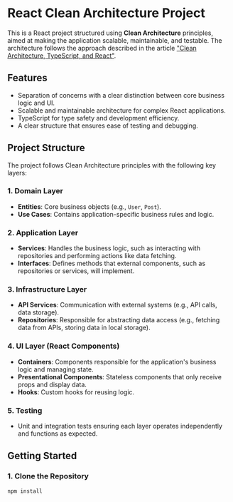 # React Clean Architecture Project

This is a React project structured using **Clean Architecture** principles, aimed at making the application scalable, maintainable, and testable. The architecture follows the approach described in the article ["Clean Architecture, TypeScript, and React"](https://paulallies.medium.com/clean-architecture-typescript-and-react-8e509098abfe).

## Features

- Separation of concerns with a clear distinction between core business logic and UI.
- Scalable and maintainable architecture for complex React applications.
- TypeScript for type safety and development efficiency.
- A clear structure that ensures ease of testing and debugging.

## Project Structure

The project follows Clean Architecture principles with the following key layers:

### 1. **Domain Layer**
   - **Entities**: Core business objects (e.g., `User`, `Post`).
   - **Use Cases**: Contains application-specific business rules and logic.

### 2. **Application Layer**
   - **Services**: Handles the business logic, such as interacting with repositories and performing actions like data fetching.
   - **Interfaces**: Defines methods that external components, such as repositories or services, will implement.

### 3. **Infrastructure Layer**
   - **API Services**: Communication with external systems (e.g., API calls, data storage).
   - **Repositories**: Responsible for abstracting data access (e.g., fetching data from APIs, storing data in local storage).

### 4. **UI Layer (React Components)**
   - **Containers**: Components responsible for the application's business logic and managing state.
   - **Presentational Components**: Stateless components that only receive props and display data.
   - **Hooks**: Custom hooks for reusing logic.

### 5. **Testing**
   - Unit and integration tests ensuring each layer operates independently and functions as expected.

## Getting Started

### 1. Clone the Repository

```bash
npm install
```